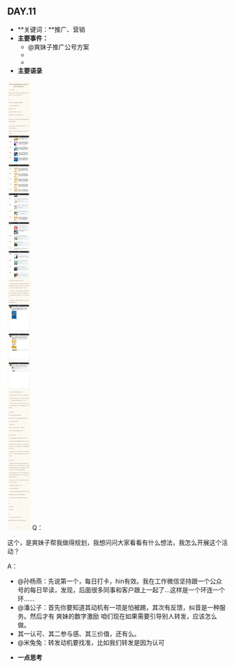 ## DAY.11
+ **关键词：**推广、营销
+ **主要事件：**
    + @爽妹子推广公号方案
    + 
    + 
+ **主要语录**

![](./_image/55a677f6e4075b7281ca266e65708c6.jpg)
Q：

这个，是爽妹子帮我做得规划，我想问问大家看看有什么想法，我怎么开展这个活动？

A：

- @孙杨燕：先说第一个，每日打卡，hin有效。我在工作微信坚持跟一个公众号的每日早读，发现，后面很多同事和客户跟上一起了…这样是一个环连一个环……
- @潘公子：首先你要知道其动机有一项是怕被踢，其次有反馈，纠音是一种服务。然后才有 爽妹的数字激励 咱们现在如果需要引导别人转发，应该怎么做。
- 其一认可、其二参与感、其三价值，还有么。
- @米兔兔：转发动机要找准，比如我们转发是因为认可

+ **一点思考**